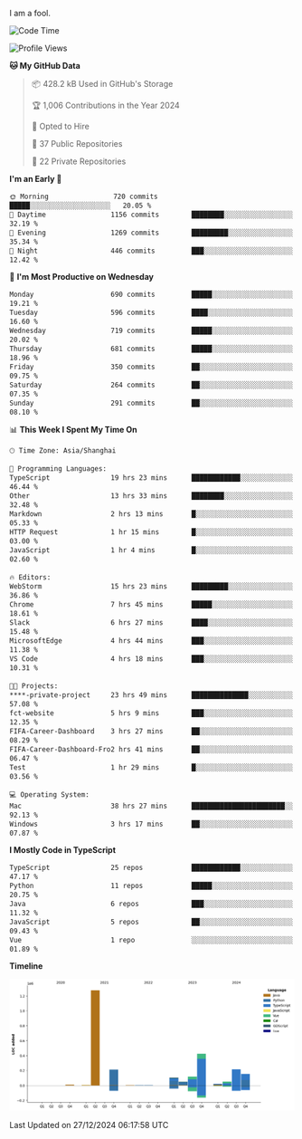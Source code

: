 I am a fool.

<!--START_SECTION:waka-->
![Code Time](http://img.shields.io/badge/Code%20Time-2%2C344%20hrs%2051%20mins-blue)

![Profile Views](http://img.shields.io/badge/Profile%20Views-0-blue)

**🐱 My GitHub Data** 

> 📦 428.2 kB Used in GitHub's Storage 
 > 
> 🏆 1,006 Contributions in the Year 2024
 > 
> 💼 Opted to Hire
 > 
> 📜 37 Public Repositories 
 > 
> 🔑 22 Private Repositories 
 > 
**I'm an Early 🐤** 

```text
🌞 Morning                720 commits         █████░░░░░░░░░░░░░░░░░░░░   20.05 % 
🌆 Daytime                1156 commits        ████████░░░░░░░░░░░░░░░░░   32.19 % 
🌃 Evening                1269 commits        █████████░░░░░░░░░░░░░░░░   35.34 % 
🌙 Night                  446 commits         ███░░░░░░░░░░░░░░░░░░░░░░   12.42 % 
```
📅 **I'm Most Productive on Wednesday** 

```text
Monday                   690 commits         █████░░░░░░░░░░░░░░░░░░░░   19.21 % 
Tuesday                  596 commits         ████░░░░░░░░░░░░░░░░░░░░░   16.60 % 
Wednesday                719 commits         █████░░░░░░░░░░░░░░░░░░░░   20.02 % 
Thursday                 681 commits         █████░░░░░░░░░░░░░░░░░░░░   18.96 % 
Friday                   350 commits         ██░░░░░░░░░░░░░░░░░░░░░░░   09.75 % 
Saturday                 264 commits         ██░░░░░░░░░░░░░░░░░░░░░░░   07.35 % 
Sunday                   291 commits         ██░░░░░░░░░░░░░░░░░░░░░░░   08.10 % 
```


📊 **This Week I Spent My Time On** 

```text
🕑︎ Time Zone: Asia/Shanghai

💬 Programming Languages: 
TypeScript               19 hrs 23 mins      ████████████░░░░░░░░░░░░░   46.44 % 
Other                    13 hrs 33 mins      ████████░░░░░░░░░░░░░░░░░   32.48 % 
Markdown                 2 hrs 13 mins       █░░░░░░░░░░░░░░░░░░░░░░░░   05.33 % 
HTTP Request             1 hr 15 mins        █░░░░░░░░░░░░░░░░░░░░░░░░   03.00 % 
JavaScript               1 hr 4 mins         █░░░░░░░░░░░░░░░░░░░░░░░░   02.60 % 

🔥 Editors: 
WebStorm                 15 hrs 23 mins      █████████░░░░░░░░░░░░░░░░   36.86 % 
Chrome                   7 hrs 45 mins       █████░░░░░░░░░░░░░░░░░░░░   18.61 % 
Slack                    6 hrs 27 mins       ████░░░░░░░░░░░░░░░░░░░░░   15.48 % 
MicrosoftEdge            4 hrs 44 mins       ███░░░░░░░░░░░░░░░░░░░░░░   11.38 % 
VS Code                  4 hrs 18 mins       ███░░░░░░░░░░░░░░░░░░░░░░   10.31 % 

🐱‍💻 Projects: 
****-private-project     23 hrs 49 mins      ██████████████░░░░░░░░░░░   57.08 % 
fct-website              5 hrs 9 mins        ███░░░░░░░░░░░░░░░░░░░░░░   12.35 % 
FIFA-Career-Dashboard    3 hrs 27 mins       ██░░░░░░░░░░░░░░░░░░░░░░░   08.29 % 
FIFA-Career-Dashboard-Fro2 hrs 41 mins       ██░░░░░░░░░░░░░░░░░░░░░░░   06.47 % 
Test                     1 hr 29 mins        █░░░░░░░░░░░░░░░░░░░░░░░░   03.56 % 

💻 Operating System: 
Mac                      38 hrs 27 mins      ███████████████████████░░   92.13 % 
Windows                  3 hrs 17 mins       ██░░░░░░░░░░░░░░░░░░░░░░░   07.87 % 
```

**I Mostly Code in TypeScript** 

```text
TypeScript               25 repos            ████████████░░░░░░░░░░░░░   47.17 % 
Python                   11 repos            █████░░░░░░░░░░░░░░░░░░░░   20.75 % 
Java                     6 repos             ███░░░░░░░░░░░░░░░░░░░░░░   11.32 % 
JavaScript               5 repos             ██░░░░░░░░░░░░░░░░░░░░░░░   09.43 % 
Vue                      1 repo              ░░░░░░░░░░░░░░░░░░░░░░░░░   01.89 % 
```



**Timeline**

![Lines of Code chart](https://raw.githubusercontent.com/VeejaLiu/VeejaLiu/master/assets/bar_graph.png)


 Last Updated on 27/12/2024 06:17:58 UTC
<!--END_SECTION:waka-->
